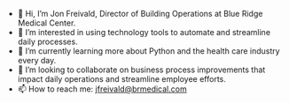 - 👋 Hi, I’m Jon Freivald, Director of Building Operations at Blue Ridge Medical Center.
- 👀 I’m interested in using technology tools to automate and streamline daily processes.
- 🌱 I’m currently learning more about Python and the health care industry every day.
- 💞️ I’m looking to collaborate on business process improvements that impact daily operations and streamline employee efforts.
- 📫 How to reach me: jfreivald@brmedical.com

<!---
jonfreibr/jonfreibr is a ✨ special ✨ repository because its `README.md` (this file) appears on your GitHub profile.
You can click the Preview link to take a look at your changes.
--->
